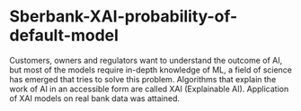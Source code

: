 # Sberbank-XAI-probability-of-default-model
Customers, owners and regulators want to understand the outcome of AI, but most of the models require in-depth knowledge of ML, a field of science has emerged that tries to solve this problem. Algorithms that explain the work of AI in an accessible form are called XAI (Explainable AI). Application of XAI models on real bank data was attained. 

